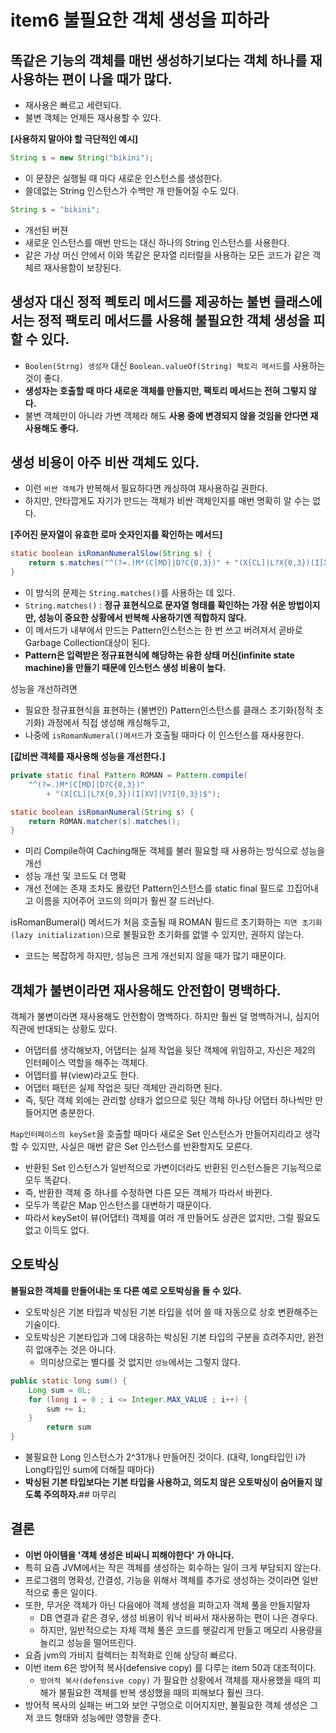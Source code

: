 # item6 불필요한 객체 생성을 피하라

## 똑같은 기능의 객체를 매번 생성하기보다는 객체 하나를 재사용하는 편이 나을 때가 많다.
- 재사용은 빠르고 세련되다.
- 불변 객체는 언제든 재사용할 수 있다.

**[사용하지 말아야 할 극단적인 예시]**

```java
String s = new String("bikini");
```

- 이 문장은 실행될 때 마다 새로운 인스턴스를 생성한다.
- 쓸데없는 String 인스턴스가 수백만 개 만들어질 수도 있다.

```java
String s = "bikini";
```

- 개선된 버젼
- 새로운 인스턴스를 매번 만드는 대신 하나의 String 인스턴스를 사용한다.
- 같은 가상 머신 안에서 이와 똑같은 문자열 리터럴을 사용하는 모든 코드가 같은 객체르 재사용함이 보장된다.
  
## 생성자 대신 정적 펙토리 메서드를 제공하는 불변 클래스에서는 정적 팩토리 메서드를 사용해 불필요한 객체 생성을 피할 수 있다.
- `Boolen(Strng) 생성자` 대신 `Boolean.valueOf(String) 팩토리 메서드`를 사용하는 것이 좋다.
- **생성자는 호출할 때 마다 새로운 객체를 만들지만, 팩토리 메서드는 전혀 그렇지 않다.**
- 불변 객체만이 아니라 가변 객체라 해도 **사용 중에 변경되지 않을 것임을 안다면 재사용해도 좋다.**

## 생성 비용이 아주 비싼 객체도 있다. 
- 이런 `비싼 객체`가 반복해서 필요하다면 캐싱하여 재사용하길 권한다.
- 하지만, 안타깝게도 자기가 만드는 객체가 비싼 객체인지를 매번 명확히 알 수는 없다.

**[주어진 문자열이 유효한 로마 숫자인지를 확인하는 메서드]**

```java
static boolean isRomanNumeralSlow(String s) {
    return s.matches("^(?=.)M*(C[MD]|D?C{0,3})" + "(X[CL]|L?X{0,3})(I[XV]|V?I{0,3})$");
}
```

- 이 방식의 문제는 `String.matches()`를 사용하는 데 있다.
- `String.matches()` : **정규 표현식으로 문자열 형태를 확인하는 가장 쉬운 방법이지만, 성능이 중요한 상황에서 반복해 사용하기엔 적합하지 않다.**
- 이 메서드가 내부에서 만드는 Pattern인스턴스는 한 번 쓰고 버려져서 곧바로 Garbage Collection대상이 된다.
- **Pattern은 입력받은 정규표현식에 해당하는 유한 상태 머신(infinite state machine)을 만들기 때문에 인스턴스 생성 비용이 높다.**

성능을 개선하려면
- 필요한 정규표현식을 표현하는 (불변인) Pattern인스턴스를 클래스 초기화(정적 초기화) 과정에서 직접 생성해 캐싱해두고,
- 나중에 `isRomanNumeral()메서드`가 호출될 때마다 이 인스턴스를 재사용한다.

**[값비싼 객체를 재사용해 성능을 개선한다.]**

```java
private static final Pattern ROMAN = Pattern.compile(
    "^(?=.)M*(C[MD]|D?C{0,3})"
        + "(X[CL]|L?X{0,3})(I[XV]|V?I{0,3})$");

static boolean isRomanNumeral(String s) {
    return ROMAN.matcher(s).matches();
}
```

- 미리 Compile하여 Caching해둔 객체를 불러 필요할 때 사용하는 방식으로 성능을 개선
- 성능 개선 및 코드도 더 명확
- 개선 전에는 존재 조차도 몰랐던 Pattern인스턴스를 static final 필드로 끄집어내고 이름을 지어주어 코드의 의미가 훨씬 잘 드러난다.

isRomanBumeral() 메서드가 처음 호출될 때 ROMAN 필드르 초기화하는 `지연 초기화(lazy initialization)`으로 불필요한 초기화를 없앨 수 있지만, 권하지 않는다.
- 코드는 복잡하게 하지만, 성능은 크게 개선되지 않을 때가 많기 때문이다.

## 객체가 불변이라면 재사용해도 안전함이 명백하다.

객체가 불변이라면 재사용해도 안전함이 명백하다. 하지만 훨씬 덜 명백하거니, 심지어 직관에 반대되는 상황도 있다.
- 어댑터를 생각해보자, 어댑터는 실제 작업을 뒷단 객체에 위임하고, 자신은 제2의 인터페이스 역할을 해주는 객체다.
- 어뎁터를 뷰(view)라고도 한다.
- 어댑터 패턴은 실제 작업은 뒷단 객체만 관리하면 된다.
- 즉, 뒷단 객체 외에는 관리할 상태가 없으므로 뒷단 객체 하나당 어댑터 하나씩만 만들어지면 충분한다.

`Map인터페이스의 keySet`을 호출할 때마다 새로운 Set 인스턴스가 만들어지리라고 생각할 수 있지만, 사실은 매번 같은 Set 인스턴스를 반환할지도 모른다.
- 반환된 Set 인스턴스가 일반적으로 가변이더라도 반환된 인스턴스들은 기능적으로 모두 똑같다.
- 즉, 반환한 객체 중 하나를 수정하면 다른 모든 객체가 따라서 바뀐다.
- 모두가 똑같은 Map 인스턴스를 대변하기 때문이다.
- 따라서 keySet이 뷰(어댑터) 객체를 여러 개 만들어도 상관은 없지만, 그럴 필요도 없고 이득도 없다.

## 오토박싱

**불필요한 객체를 만들어내는 또 다른 예로 오토박싱을 들 수 있다.**
- 오토박싱은 기본 타입과 박싱된 기본 타입을 섞어 쓸 때 자동으로 상호 변환해주는 기술이다.
- 오토박싱은 기본타입과 그에 대응하는 박싱된 기본 타입의 구분을 흐려주지만, 완전히 없애주는 것은 아니다.
  - 의미상으로는 별다를 것 없지만 `성능`에서는 그렇지 않다.

```java
public static long sum() {
    Long sum = 0L;
    for (long i = 0 ; i <= Integer.MAX_VALUE ; i++) {
        sum += i;
    }
		return sum
}
```

- 불필요한 Long 인스턴스가 2^31개나 만들어진 것이다. (대략, long타입인 i가 Long타입인 sum에 더해질 때마다)
- **박싱된 기본 타입보다는 기본 타입을 사용하고, 의도치 않은 오토박싱이 숨어들지 않도록 주의하자.**## 마무리


## 결론
- **이번 아이템을 '객체 생성은 비싸니 피해야한다' 가 아니다.**
- 특히 요즘 JVM에서는 작은 객체를 생성하는 회수하는 일이 크게 부담되지 않는다.
- 프로그램의 명확성, 간결성, 기능을 위해서 객체를 추가로 생성하는 것이라면 일반적으로 좋은 일이다.
- 또한, 무거운 객체가 아닌 다음에야 객체 생성을 피하고자 객체 풀을 만들지말자
  - DB 연결과 같은 경우, 생성 비용이 워낙 비싸서 재사용하는 편이 나은 경우다. 
  - 하지만, 일반적으로는 자체 객체 풀은 코드를 헷갈리게 만들고 메모리 사용량을 늘리고 성능을 떨어뜨린다.
- 요즘 jvm의 가비지 컬렉터는 최적화로 인해 상당히 빠르다.
- 이번 item 6은 방어적 복사(defensive copy) 를 다루는 item 50과 대조적이다.
  - `방어적 복사(defensive copy)` 가 필요한 상황에서 객체를 재사용했을 때의 피해가 불필요한 객체를 반복 생성했을 때의 피해보다 훨씬 크다.
- 방어적 복사의 실패는 버그와 보안 구멍으로 이어지지만, 불필요한 객체 생성은 그저 코드 형태와 성능에만 영향을 준다.

